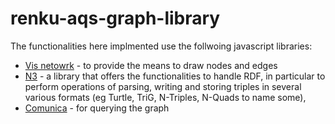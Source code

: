 # renku-aqs-graph-library

The functionalities here implmented use the follwoing javascript libraries:

* [Vis netowrk](https://github.com/visjs/vis-network) - to provide the means to draw nodes and edges 
* [N3](https://github.com/rdfjs/N3.js/) - a library that offers the functionalities to handle RDF, in particular to 
perform operations of parsing, writing and storing triples in several various formats (eg Turtle, TriG, N-Triples, N-Quads to name some), 
* [Comunica](https://github.com/comunica/comunica) - for querying the graph
